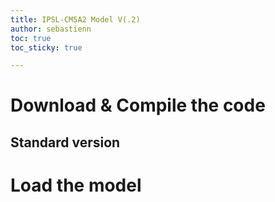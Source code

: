 ```yaml
---
title: IPSL-CM5A2 Model V(.2)
author: sebastienn
toc: true
toc_sticky: true

---
```


# Download & Compile the code 

## Standard version

# Load the model
